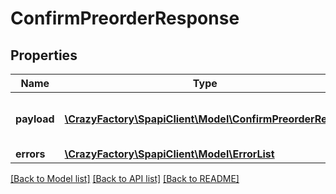 # ConfirmPreorderResponse

## Properties
Name | Type | Description | Notes
------------ | ------------- | ------------- | -------------
**payload** | [**\CrazyFactory\SpapiClient\Model\ConfirmPreorderResult**](ConfirmPreorderResult.md) | The payload for the confirmPreorder operation. | [optional] 
**errors** | [**\CrazyFactory\SpapiClient\Model\ErrorList**](ErrorList.md) |  | [optional] 

[[Back to Model list]](../README.md#documentation-for-models) [[Back to API list]](../README.md#documentation-for-api-endpoints) [[Back to README]](../README.md)



